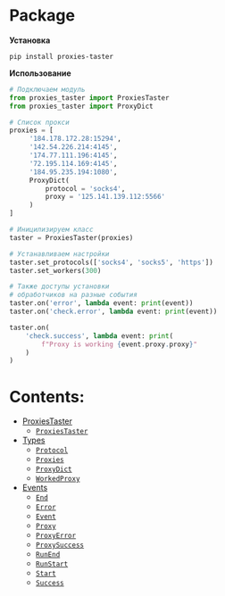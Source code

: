 # Package

**Установка**

`pip install proxies-taster`

**Использование**

```python
# Подключаем модуль
from proxies_taster import ProxiesTaster
from proxies_taster import ProxyDict

# Список прокси
proxies = [
     '184.178.172.28:15294',
     '142.54.226.214:4145',
     '174.77.111.196:4145',
     '72.195.114.169:4145',
     '184.95.235.194:1080',
     ProxyDict(
         protocol = 'socks4',
         proxy = '125.141.139.112:5566'
     )
]

# Иницилизируем класс
taster = ProxiesTaster(proxies)

# Устанавливаем настройки
taster.set_protocols(['socks4', 'socks5', 'https'])
taster.set_workers(300)

# Также доступы установки
# обработчиков на разные события
taster.on('error', lambda event: print(event))
taster.on('check.error', lambda event: print(event))

taster.on(
    'check.success', lambda event: print(
        f"Proxy is working {event.proxy.proxy}"
    )
)
```

# Contents:

* [ProxiesTaster](package/ProxiesTaster.md)
  * [`ProxiesTaster`](package/ProxiesTaster.md#proxies_taster.ProxiesTaster)
* [Types](package/types.md)
  * [`Protocol`](package/types.md#proxies_taster.types.Protocol)
  * [`Proxies`](package/types.md#proxies_taster.types.Proxies)
  * [`ProxyDict`](package/types.md#proxies_taster.types.ProxyDict)
  * [`WorkedProxy`](package/types.md#proxies_taster.types.WorkedProxy)
* [Events](package/events_data.md)
  * [`End`](package/events_data.md#proxies_taster.events_data.End)
  * [`Error`](package/events_data.md#proxies_taster.events_data.Error)
  * [`Event`](package/events_data.md#proxies_taster.events_data.Event)
  * [`Proxy`](package/events_data.md#proxies_taster.events_data.Proxy)
  * [`ProxyError`](package/events_data.md#proxies_taster.events_data.ProxyError)
  * [`ProxySuccess`](package/events_data.md#proxies_taster.events_data.ProxySuccess)
  * [`RunEnd`](package/events_data.md#proxies_taster.events_data.RunEnd)
  * [`RunStart`](package/events_data.md#proxies_taster.events_data.RunStart)
  * [`Start`](package/events_data.md#proxies_taster.events_data.Start)
  * [`Success`](package/events_data.md#proxies_taster.events_data.Success)
